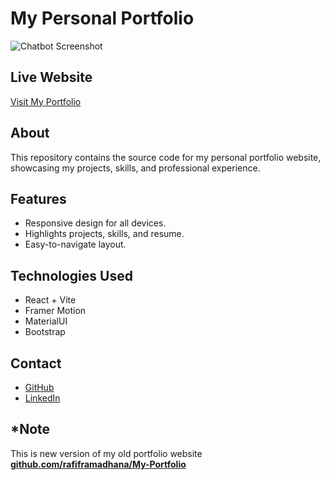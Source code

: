 # My Personal Portfolio

![Chatbot Screenshot](https://i.imgur.com/fgiHfUb.png)

## Live Website
[Visit My Portfolio](https://rafiframadhana.site/)

## About
This repository contains the source code for my personal portfolio website, showcasing my projects, skills, and professional experience.

## Features
- Responsive design for all devices.
- Highlights projects, skills, and resume.
- Easy-to-navigate layout.

## Technologies Used
- React + Vite
- Framer Motion
- MaterialUI
- Bootstrap

## Contact
- [GitHub](https://github.com/rafiframadhana)
- [LinkedIn](https://www.linkedin.com/in/rafif-ramadhana-230603250/)

## *Note
This is new version of my old portfolio website **[github.com/rafiframadhana/My-Portfolio](https://github.com/rafiframadhana/My-Portfolio)**
